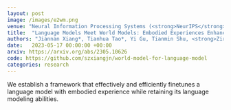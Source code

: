 ```yaml
---
layout: post
image: /images/e2wm.png
venue: "Neural Information Processing Systems (<strong>NeurIPS</strong>)"
title:  "Language Models Meet World Models: Embodied Experiences Enhance Language Models"
authors: "Jiannan Xiang*, Tianhua Tao*, Yi Gu, Tianmin Shu, <strong>Zirui Wang</strong>, Zichao Yang, Zhiting Hu"
date:   2023-05-17 00:00:00 +00:00
arxiv: https://arxiv.org/abs/2305.10626
code: https://github.com/szxiangjn/world-model-for-language-model
categories: research
---
```

We establish a framework that effectively and efficiently finetunes a language model with embodied experience while retaining its language modeling abilities.
